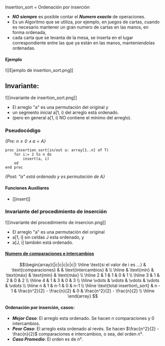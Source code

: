 Insertion_sort = Ordenación por inserción

- ***NO siempre*** es posible contar el ***Numero exacto*** de operaciones.
- Es un Algoritmo que se utiliza, por ejemplo, en juegos de cartas, cuando es necesario mantener un gran numero de cartas en las manos, en forma ordenada,
- cada carta que se levanta de la mesa, se inserta en el lugar correspondiente entre las que ya están en las manos, manteniendolas ordenadas.

#### Ejemplo
![[Ejemplo de insertion_sort.png]]

## Invariante:
![[invariante de insertion_sort.png]]
- El arreglo "a" es una permutación del original y
- un segmento inicial a[1, i) del arreglo está ordenado.
- (pero en general a[1, i) NO contiene el mínimo del arreglo).

### Pseudocódigo
*{Pre: $n≥0 ∧ a = A$}*
```LenguajeDeLaMateria
proc insertion_sort(in/out a: array[1..n] of T)
	for i:= 2 to n do
		insert(a, i)
	od
end proc
```
*{Post: "a" está ordenado y es permutación de A}*
#### Funciones Auxiliares
* [[insert]]

### Invariante del procedimiento de inserción
![[invariante del procedimiento de insercion.png]]
- El arreglo "a" es una permutación del original
- a[1, i] sin celdas J esta ordenado, y
- a[J, i] también está ordenado.

#### [Numero de comparaciones e intercambios](NumeroDeOperaciones.md) 
$$\begin{array}{|c|c|c|c|c|}
\hline
\text{si el valor de i es ...} & \text{comparaciones} & & \text{intercambios} & \\
\hline
 & \text{mín} & \text{máx} & \text{mín} & \text{máx} \\
\hline
2 & 1 & 1 & 0 & 1 \\
\hline
3 & 1 & 2 & 0 & 2 \\
\hline
4 & 1 & 3 & 0 & 3 \\
\hline
\vdots & \vdots & \vdots & \vdots & \vdots \\
\hline
n & 1 & n-1 & 0 & n-1 \\
\hline
\text{total insertion\_sort} & n - 1 & \frac{n^2}{2} - \frac{n}{2} & 0 & \frac{n^2}{2} - \frac{n}{2} \\
\hline
\end{array}
$$
#### Ordenación por inserción, casos:
- ***Mejor Caso***: El arreglo esta ordenado. Se hacen n comparaciones y 0 intercambios.
- ***Peor  Caso***: El arreglo esta ordenado al revés. Se hacen $\frac{n^2}{2} - \frac{n}{2}$ comparaciones e intercambios, o sea, del orden $n²$.
- ***Caso Promedio***: El orden es de $n²$.

